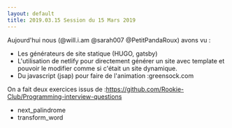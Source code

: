 ```yaml
---
layout: default
title: 2019.03.15 Session du 15 Mars 2019
---
```


Aujourd'hui nous (@will.i.am @sarah007 @PetitPandaRoux)  avons vu :
- Les générateurs de site statique (HUGO, gatsby)
- L'utilisation de netlify pour directement générer un site avec template et pouvoir le modifier comme si c'était un site dynamique.
- Du javascript (jsap) pour faire de l'animation :greensock.com

On a fait deux exercices issus de :https://github.com/Rookie-Club/Programming-interview-questions
- next_palindrome
- transform_word
